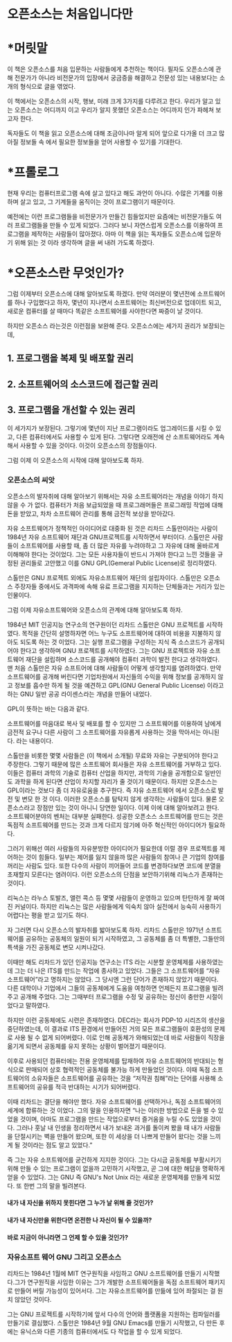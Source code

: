 오픈소스는 처음입니다만
=================

# *머릿말

 이 책은 오픈소스를 처음 입문하는 사람들에게 추천하는 책이다. 필자도 오픈소스에 관해 전문가가 아니라 비전문가의 입장에서 궁금증을 해결하고 전문성 있는 내용보다는 소개의 형식으로 글을 엮었다.
 
 이 책에서는 오픈소스의 시작, 행보, 미래 크게 3가지를 다루려고 한다. 우리가 알고 있는 오픈소스는 어디까지 이고 우리가 알지 못했던 오픈소스는 어디까지 인가 파헤쳐 보고자 한다.
 
 독자들도 이 책을 읽고 오픈소스에 대해 조금이나마 알게 되어 앞으로 다가올 더 크고 많아질 정보들 속 에서 필요한 정보들을 얻어 사용할 수 있기를 기대한다.
 
 # *프롤로그 

 현재 우리는 컴퓨터프로그램 속에 살고 있다고 해도 과언이 아니다. 수많은 기계를 이용하며 살고 있고, 그 기계들을 움직이는 것이 프로그램이기 때문이다.
 
 예전에는 이런 프로그램들을 비전문가가 만들긴 힘들었지만 요즘에는 비전문가들도 여러 프로그램들을 만들 수 있게 되었다. 그러다 보니 자연스럽게 오픈소스를 이용하여 프로그램을 제작하는 사람들이 많아졌다. 아마 이 책을 읽는 독자들도 오픈소스에 입문하기 위해 읽는 것 이라 생각하며 글을 써 내려 가도록 하겠다.

 # *오픈소스란 무엇인가?
 
 그럼 이제부터 오픈소스에 대해 알아보도록 하겠다. 만약 여러분이 몇년전에 소프트웨어를 하나 구입했다고 하자, 몇년이 지나면서 소프트웨어는 최신버전으로 업데이트 되고, 새로운 컴퓨터를 살 때마다 똑같은 소프트웨어를 사야한다면 짜증이 날 것이다.
 
 하지만 오픈소스 라는것은 이런점을 보완해 준다. 오픈소스에는 세가지 권리가 보장되는데,
## 1. 프로그램을 복제 및 배포할 권리

## 2. 소프트웨어의 소스코드에 접근할 권리

## 3. 프로그램을 개선할 수 있는 권리

이 세가지가 보장된다. 그렇기에 몇년이 지난 프로그램이라도 업그레이드를 시킬 수 있고, 다른 컴퓨터에서도 사용할 수 있게 된다. 그렇다면 오래전에 산 소프트웨어라도 계속해서 사용할 수 있을 것이다. 이것이 오픈소스의 장점들이다.

 그럼 이제 이 오픈소스의 시작에 대해 알아보도록 하자.

 ### 오픈소스의 씨앗
 
 오픈소스의 발자취에 대해 알아보기 위해서는 자유 소프트웨어라는 개념을 이야기 하지 않을 수 가 없다. 컴퓨터가 처음 보급되었을 때 프로그래머들은 프로그래밍 작업에 대해 돈을 받았고, 차차 소프트웨어 관리를 통해 금전적 보상을 받아갔다.
 
 자유 소프트웨어가 정책적인 아이디어로 대중화 된 것은 리차드 스톨만이라는 사람이 1984년 자유 소프트웨어 재단과 GNU프로젝트를 시작하면서 부터이다. 스톨만은 사람들이 소프트웨어를 사용할 때, 좀 더 많은 자유를 누려야하고 그 자유에 대해 올바르게 이해해야 한다는 것이었다. 그는 모든 사용자들이 반드시 가져야 한다고 느낀 것들을 규정된 권리들로 고안했고 이를 GNU GPL(Gemeral Public License)로 정리하였다.
 
 스톨만은 GNU 프로젝트 외에도 자유소프트웨어 재단의 설립자이다. 스톨만은 오픈소스 주장자들 중에서도 과격파에 속해 유료 프로그램을 지지하는 단체들과는 거리가 있는 인물이다.
 
 그럼 이제 자유소프트웨어와 오픈소스의 관계에 대해 알아보도록 하자.
 
 1984년 MIT 인공지능 연구소의 연구원이던 리차드 스톨만은 GNU 프로젝트를 시작하였다. 목적을 간단히 설명하자면 어느 누구도 소프트웨어에 대하여 비용을 지불하지 않아도 되도록 하는 것 이었다. 그는 실행 프로그램을 구성하는 지식 즉 소스코드가 공개되어야 한다고 생각하며 GNU 프로젝트를 시작하였다.
 그는 GNU 프로젝트와 자유 소프트웨어 재단을 설립하며 소스코드를 공개해야 컴퓨터 과학이 발전 한다고 생각하였다.
 맨 처음 스톨만은 자유 소프트어에 대해 사람들이 어떻게 생각할지를 염려하였다. 만약 소프트웨어를 공개해 버린다면 기업차원에서 자신들의 수익을 위해 정보를 공개하지 않고 정보를 흡수만 하게 될 것을 예견하고 GPL(GNU General Public License) 이라고 하는 GNU 일반 공공 라이센스라는 개념을 만들어 내었다.
 
 GPL이 뜻하는 바는 다음과 같다.
 
 소프트웨어를 마음대로 복사 및 배포를 할 수 있지만 그 소프트웨어를 이용하여 남에게 금전적 요구나 다른 사람이 그 소프트웨어를 자유롭게 사용하는 것을 막아서는 아니된다. 라는 내용이다.
 
 스톨만을 비롯한 몇몇 사람들은 (이 책에서 소개될) 무료와 자유는 구분되어야 한다고 주장한다. 그렇기 때문에 많은 소프트웨어 회사들은 자유 소프트웨어를 거부하고 있다. 이들은 컴퓨터 과학의 기술로 컴퓨터 산업을 하지만, 과학의 기술을 공개함으로 일반인도 과학을 하게 된다면 산업이 차지할 자리가 줄 것이기 때문이다. 하지만 오픈소스는 GPL이라는 것보다 좀 더 자유로움을 추구한다. 즉 자유 소프트웨어 에서 오픈소스로 발전 및 변모 한 것 이다.
 이러한 오픈소스를 탐탁지 않게 생각하는 사람들이 있다. 물론 오픈소스라고 장점만 있는 것이 아니니 당연한 일이다. 이제 이에 대해 알아보려고 한다.
 소프트웨어분야의 벤처는 대부분 실패한다. 성공한 오픈소스 소프트웨어를 만드는 것은 독점적 소프트웨어를 만드는 것과 크게 다르지 않기에 아주 혁신적인 아이디어가 필요하다.
 
 그러기 위해선 여러 사람들의 자유분방한 아이디어가 필요한데 이럴 경우 프로젝트를 제어하는 것이 힘들다. 일부는 제어를 잃지 않을까 많은 사람들의 참여나 큰 기업의 참여를 꺼리는 사람도 있다. 또한 다수의 사람이 끼어들어 코드를 변경하다보면 코드에 분열을 초재할지 모른다는 염려이다. 이런 오픈소스의 단점을 보안하기위해 리눅스가 존재하는 것이다.
 
 리눅스는 라누스 토발즈, 앨런 콕스 등 몇몇 사람들이 운영하고 있으며 탄탄하게 잘 짜여진 커널이다. 하지만 리눅스는 많은 사람들에게 익숙치 않아 실전에서 능숙히 사용하기 어렵다는 평을 받고 있기도 하다.
 
 자 그러면 다시 오픈소스의 발자취를 밟아보도록 하자. 리차드 스톨만은 1971년 소프트웨어를 공유하는 공동체의 일원이 되기 시작하였고, 그 공동체를 좀 더 특별한, 그들만의 특색을 가진 공동체로 변모 시켜나갔다.
 
 이때만 해도 리차드가 있던 인공지능 연구소는 ITS 라는 시분할 운영체제를 사용하였는데 그는 더 나은 ITS를 만드는 작업에 종사하고 있었다. 그들은 그 소프트웨어를 “자유 소프트웨어”라고 명하지는 않았다. 그 당시엔 그런 단어가 존재하지 않았기 때문이다. 다른 대학이나 기업에서 그들의 공동체에게 도움을 여청하면 언제든지 프로그램을 빌려주고 공개해 주었다. 그는 그때부터 프로그램을 수정 및 공유하는 정신이 충만한 시절이었다고 말하였다.
 
 하지만 이런 공동체에도 시련은 존재하였다. DEC라는 회사가 PDP-10 시리즈의 생산을 중단하였는데, 이 결과로 ITS 환경에서 만들어진 거의 모든 프로그램들이 호환성의 문제로 사용 될 수 없게 되어버렸다. 이로 인해 공동체가 와해되었는데 바로 사람들이 직장을 옮기게 되면서 공동체를 유지 못하는 상황이 벌어졌기 때문이다.
 
 이후로 사용되던 컴퓨터에는 전용 운영체제를 탑재하여 자유 소프트웨어의 반대되는 형식으로 판매되어 상호 협력적인 공동체를 불가능 하게 만들었던 것이다. 이때 독점 소프트웨어의 소유자들은 소프트웨어를 공유하는 것을 “저작권 침해”라는 단어를 사용해 소프트웨어의 공유를 적극 반대하는 시기가 되어버렸다.
 
 이때 리차드는 결단을 해야만 했다. 자유 소프트웨어를 선택하거나, 독점 소프트웨어의 세계에 합류하는 것 이었다. 그의 말을 인용하자면 “나는 이러한 방법으로 돈을 벌 수 있었을 것이며, 아마도 프로그램을 만드는 작업으로부터 즐거움을 누릴 수도 있었을 것이다. 그러나 훗날 내 인생을 정리하면서 내가 보내온 과거를 돌이켜 봤을 때 내가 사람들을 단절시키는 벽을 만들어 왔으며, 또한 이 세상을 더 나쁘게 만들어 왔다는 것을 느끼게 될 것이라는 점도 알고 있었다.”
 
 즉 그는 자유 소프트웨어를 굳건하게 지지한 것이다. 그는 다시금 공동체를 부활시키기 위해 만들 수 있는 프로그램이 없을까 고민하기 시작했고, 곧 그에 대한 해답을 명확하게 얻을 수 있었다. 그는 GNU 즉 GNU's Not Unix 라는 새로운 운영체제를 만들게 되었다.
 또 한번 그의 말을 빌려본다.
 
 #### 내가 내 자신을 위하지 못힌다면 그 누가 날 위해 줄 것인가?
 
 #### 내가 내 자신만을 위한다면 온전한 나 자신이 될 수 있을까?
 
 #### 바로 지금이 아니라면 그 언제 할 수 있을 것인가?
 

 ### 자유소프트 웨어 GNU 그리고 오픈소스
 
 
 리차드는 1984년 1월에 MIT 연구원직을 사임하고 GNU 소프트웨어를 만들기 시작했다.그가 연구원직을 사임한 이유는 그가 개발한 소프트웨어들을 독점 소프트웨어 패키지로 만들어 버릴 가능성이 있어서다. 그는 자유소프트웨어를 만듦에 있어 좌절되는 걸 원치 않았던 것이다. 
 
 그는 GNU 프로젝트를 시작하기에 앞서 다수의 언어와 플랫폼을 지원하는 컴파일러를 만들기로 결심했다. 스톨만은 1984년 9월 GNU Emacs를 만들기 시작했고, 다 만든 후에는 유닉스와 다른 기종의 컴퓨터에서도 다 작업을 할 수 있게 되었다. 


